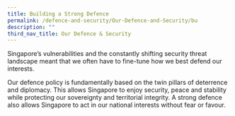 ```yaml
---
title: Building a Strong Defence
permalink: /defence-and-security/Our-Defence-and-Security/bu
description: ""
third_nav_title: Our Defence & Security
---
```

Singapore’s vulnerabilities and the constantly shifting security threat landscape meant that we often have to fine-tune how we best defend our interests. 

Our defence policy is fundamentally based on the twin pillars of deterrence and diplomacy. This allows Singapore to enjoy security, peace and stability while protecting our sovereignty and territorial integrity. A strong defence also allows Singapore to act in our national interests without fear or favour.

